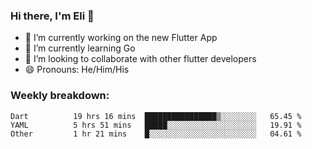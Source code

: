 ### Hi there, I'm Eli 👋
- 🔭 I’m currently working on the new Flutter App
- 🌱 I’m currently learning Go
- 🦄 I’m looking to collaborate with other flutter developers
- 😄 Pronouns: He/Him/His

### Weekly breakdown:
<!--START_SECTION:waka-->

```text
Dart          19 hrs 16 mins  ████████████████▒░░░░░░░░   65.45 %
YAML          5 hrs 51 mins   █████░░░░░░░░░░░░░░░░░░░░   19.91 %
Other         1 hr 21 mins    █░░░░░░░░░░░░░░░░░░░░░░░░   04.61 %
```

<!--END_SECTION:waka-->
